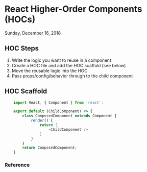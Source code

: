 # React Higher-Order Components (HOCs)
Sunday, December 16, 2018

## HOC Steps ##
1.  Write the logic you want to reuse in a component
2.  Create a HOC file and add the HOC scaffold (see below)
3.  Move the reusable logic into the HOC
4.  Pass props/config/behavior through to the child component

## HOC Scaffold ##
```javascript
    import React, { Component } from 'react';

    export default (ChildComponent) => {
        class ComposedComponent extends Component {
            render() {
                return (
                    <ChildComponent />
                )
            }
        }
        return ComposedComponent;
    }
```

### Reference

